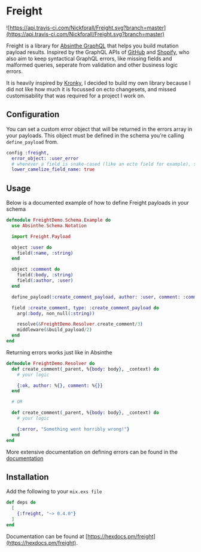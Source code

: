 # Freight

![https://api.travis-ci.com/Nickforall/Freight.svg?branch=master](https://api.travis-ci.com/Nickforall/Freight.svg?branch=master)

Freight is a library for [Absinthe GraphQL](http://absinthe-graphql.org/) that helps you build mutation payload results. Inspired by the GraphQL APIs of [GitHub](https://developer.github.com/v4/breaking_changes/) and [Shopify](https://gist.github.com/swalkinshaw/3a33e2d292b60e68fcebe12b62bbb3e2), who also aim to keep syntactical GraphQL errors, like missing fields and malformed queries, seperate from validation and other business logic errors.

It is heavily inspired by [Kronky](https://github.com/Ethelo/kronky), I decided to build my own library because I did not like how much it is focussed on ecto changesets, and missed customisability that was required for a project I work on.

## Configuration

You can set a custom error object that will be returned in the errors array in your payloads. This object must be defined in the schema you're calling `define_payload` from.

```elixir
config :freight,
  error_object: :user_error
  # whenever a field is snake-cased (like an ecto field for example), setting this to `true` will camelize it like Absinthe would
  lower_camelize_field_name: true
```

## Usage

Below is a documented example of how to define Freight payloads in your schema

```elixir
defmodule FreightDemo.Schema.Example do
  use Absinthe.Schema.Notation

  import Freight.Payload

  object :user do
    field(:name, :string)
  end

  object :comment do
    field(:body, :string)
    field(:author, :user)
  end

  define_payload(:create_comment_payload, author: :user, comment: :comment)

  field :create_comment, type: :create_comment_payload do
    arg(:body, non_null(:string))

    resolve(&FreightDemo.Resolver.create_comment/3)
    middleware(&build_payload/2)
  end
end
```

Returning errors works just like in Absinthe

```elixir
defmodule FreightDemo.Resolver do
  def create_comment(_parent, %{body: body}, _context) do
    # your logic

    {:ok, author: %{}, comment: %{}}
  end

  # OR

  def create_comment(_parent, %{body: body}, _context) do
    # your logic

    {:error, "Something went horribly wrong!"}
  end
end
```

More extensive documentation on defining errors can be found in the [documentation](https://hexdocs.pm/freight)

## Installation

Add the following to your `mix.exs file`

```elixir
def deps do
  [
    {:freight, "~> 0.4.0"}
  ]
end
```

Documentation can be found at [https://hexdocs.pm/freight](https://hexdocs.pm/freight).
